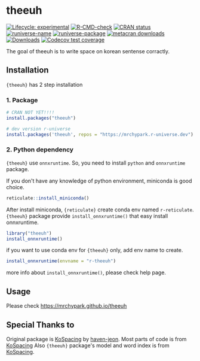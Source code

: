 # theeuh

<!-- badges: start -->

[![Lifecycle:
experimental](https://img.shields.io/badge/lifecycle-experimental-orange.svg)](https://lifecycle.r-lib.org/articles/stages.html#experimental)
[![R-CMD-check](https://github.com/mrchypark/theeuh/workflows/R-CMD-check/badge.svg)](https://github.com/mrchypark/theeuh/actions)
[![CRAN
status](https://www.r-pkg.org/badges/version/theeuh)](https://CRAN.R-project.org/package=theeuh)
[![runiverse-name](https://mrchypark.r-universe.dev/badges/:name)](https://mrchypark.r-universe.dev/)
[![runiverse-package](https://mrchypark.r-universe.dev/badges/theeuh)](https://mrchypark.r-universe.dev/ui#packages)
[![metacran
downloads](https://cranlogs.r-pkg.org/badges/theeuh)](https://cran.r-project.org/package=theeuh)
[![Downloads](https://cranlogs.r-pkg.org/badges/grand-total/theeuh)](https://cran.rstudio.com/package=theeuh)
[![Codecov test
coverage](https://codecov.io/gh/mrchypark/theeuh/branch/main/graph/badge.svg)](https://app.codecov.io/gh/mrchypark/theeuh?branch=main)
<!-- badges: end -->

The goal of theeuh is to write space on korean sentense corractly.

## Installation

`{theeuh}` has 2 step installation

### 1. Package

``` r
# CRAN NOT YET!!!!
install.packages("theeuh")

# dev version r-universe
install.packages('theeuh', repos = "https://mrchypark.r-universe.dev")
```

### 2. Python dependency

`{theeuh}` use `onnxruntime`. So, you need to install `python` and `onnxruntime` package.

If you don't have any knowledge of python environment, miniconda is good choice.

```r
reticulate::install_miniconda()
```

After install miniconda, `{reticulate}` create conda env named `r-reticulate`.
`{theeuh}` package provide `install_onnxruntime()` that easy install onnxruntime.

```r
library("theeuh")
install_onnxruntime()
```

if you want to use conda env for `{theeuh}` only, add env name to create.

```r
install_onnxruntime(envname = "r-theeuh")
```

more info about `install_onnxruntime()`, please check help page.

## Usage

Please check <https://mrchypark.github.io/theeuh>

## Special Thanks to

Original package is [KoSpacing](https://github.com/haven-jeon/KoSpacing) by [haven-jeon](https://github.com/haven-jeon).
Most parts of code is from [KoSpacing](https://github.com/haven-jeon/KoSpacing)
Also `{theeuh}` package's model and word index is from [KoSpacing](https://github.com/haven-jeon/KoSpacing).

